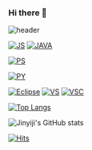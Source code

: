 ### Hi there 👋

<!--
**Jinyiji/Jinyiji** is a ✨ _special_ ✨ repository because its `README.md` (this file) appears on your GitHub profile.

Here are some ideas to get you started:

- 🔭 I’m currently working on ...
- 🌱 I’m currently learning ...
- 👯 I’m looking to collaborate on ...
- 🤔 I’m looking for help with ...
- 💬 Ask me about ...
- 📫 How to reach me: ...
- 😄 Pronouns: ...
- ⚡ Fun fact: ...
-->

![header](https://capsule-render.vercel.app/api?type=wave&color=auto&height=300&section=header&text=Jin%20yiji&fontSize=90)


 

[![JS](https://img.shields.io/badge/JavaScript-F7DF1E?style=flat-square&logo=JavaScript&logoColor=black)](github.com/Jinyiji/TODO-List) [![JAVA](https://img.shields.io/badge/Java-007396?style=flat-square&logo=java&logoColor=withe)](github.com/Jinyiji/TODO-List)

[![PS](https://img.shields.io/badge/AdobePhotoshop-31A8FF?style=flat-square&logo=adobephotoshop&logoColor=white)](github.com/Jinyiji/TODO-List)

[![PY](https://img.shields.io/badge/PyCharm-000000?style=flat-square&logo=pycharm&logoColor=white)](github.com/Jinyiji/TODO-List)

[![Eclipse](https://img.shields.io/badge/EclipseIDE-2C2255?style=flat-square&logo=eclipse&logoColor=white)](github.com/Jinyiji/TODO-List) [![VS](https://img.shields.io/badge/VisualStudio-5C2D91?style=flat-square&logo=visualstudio&logoColor=white)](github.com/Jinyiji/TODO-List)
[![VSC](https://img.shields.io/badge/VisualStudioCode-007ACC?style=flat-square&logo=visualstudiocode&logoColor=white)](github.com/Jinyiji/TODO-List)


<!--	
  [![Youtube Badge](https://img.shields.io/badge/Youtube-ff0000?style=flat-square&logo=youtube&link=https://www.youtube.com/c/kyleschool)](https://www.youtube.com/c/kyleschool)
	
  [![Facebook Badge](https://img.shields.io/badge/facebook-1877f2?style=flat-square&logo=facebook&logoColor=white&link=https://www.facebook.com/zzsza)](https://www.facebook.com/zzsza)
	
-->




[![Top Langs](https://github-readme-stats.vercel.app/api/top-langs/?username=Jinyiji&layout=compact)](https://github.com/Jinyiji/github-readme-stats)


<!--[![Top Langs](https://github-readme-stats.vercel.app/api/top-langs/?username=Jinyiji&langs_count=8)](https://github.com/Jinyiji/github-readme-stats) -->



![Jinyiji's GitHub stats](https://github-readme-stats.vercel.app/api?username=Jinyiji&show_icons=true&theme=radical)


[![Hits](https://hits.seeyoufarm.com/api/count/incr/badge.svg?url=https%3A%2F%2Fgithub.com%2Fgjbae1212%2Fhit-counter&count_bg=%23FF5B91&title_bg=%239800BC&icon=&icon_color=%23E7E7E7&title=hits&edge_flat=false)](https://hits.seeyoufarm.com)

